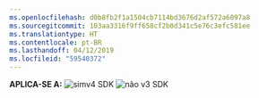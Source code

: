 ```yaml
---
ms.openlocfilehash: d0b8fb2f1a1504cb7114bd3676d2af572a6097a8
ms.sourcegitcommit: 103aa3316f9ff658cf2b0d341c5e76c3efc581ee
ms.translationtype: HT
ms.contentlocale: pt-BR
ms.lasthandoff: 04/12/2019
ms.locfileid: "59540372"
---
```

<Token>**APLICA-SE A:** ![sim](../media/yes.png)v4 SDK ![não](../media/no.png) v3 SDK </Token>
